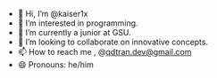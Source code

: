 - 👋 Hi, I’m @kaiser1x
- 👀 I’m interested in programming.
- 🌱 I’m currently a junior at GSU.
- 💞️ I’m looking to collaborate on innovative concepts.
- 📫 How to reach me , @qdtran.dev@gmail.com
- 😄 Pronouns: he/him

<!---
kaiser1x/kaiser1x is a ✨ special ✨ repository because its `README.md` (this file) appears on your GitHub profile.
You can click the Preview link to take a look at your changes.
--->
